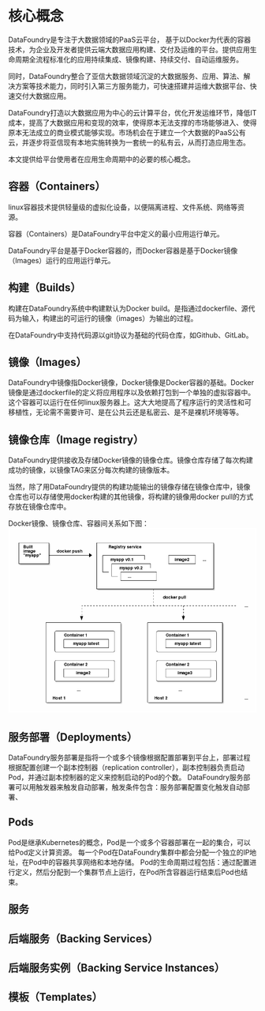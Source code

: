# 核心概念

DataFoundry是专注于大数据领域的PaaS云平台， 基于以Docker为代表的容器技术，为企业及开发者提供云端大数据应用构建、交付及运维的平台。提供应用生命周期全流程标准化的应用持续集成、镜像构建、持续交付、自动运维服务。

同时，DataFoundry整合了亚信大数据领域沉淀的大数据服务、应用、算法、解决方案等技术能力，同时引入第三方服务能力，可快速搭建并运维大数据平台、快速交付大数据应用。

DataFoundry打造以大数据应用为中心的云计算平台，优化开发运维环节，降低IT成本，提高了大数据应用和变现的效率，使得原本无法支撑的市场能够进入、使得原本无法成立的商业模式能够实现。市场机会在于建立一个大数据的PaaS公有云，并逐步将亚信现有本地实施转换为一套统一的私有云，从而打造应用生态。

本文提供给平台使用者在应用生命周期中的必要的核心概念。
    
## 容器（Containers）

linux容器技术提供轻量级的虚拟化设备，以便隔离进程、文件系统、网络等资源。

容器（Containers）是DataFoundry平台中定义的最小应用运行单元。

DataFoundry平台是基于Docker容器的，而Docker容器是基于Docker镜像（Images）运行的应用运行单元。
    
## 构建（Builds）

构建在DataFoundry系统中构建默认为Docker build。是指通过dockerfile、源代码为输入，构建出的可运行的镜像（images）为输出的过程。

在DataFoundry中支持代码源以git协议为基础的代码仓库，如Github、GitLab。
    
## 镜像（Images）
    
DataFoundry中镜像指Docker镜像，Docker镜像是Docker容器的基础。Docker镜像是通过dockerfile的定义将应用程序以及依赖打包到一个单独的虚拟容器中。这个容器可以运行在任何linux服务器上。这大大地提高了程序运行的灵活性和可移植性，无论需不需要许可、是在公共云还是私密云、是不是裸机环境等等。
    
## 镜像仓库（Image registry）
    
DataFoundry提供接收及存储Docker镜像的镜像仓库。镜像仓库存储了每次构建成功的镜像，以镜像TAG来区分每次构建的镜像版本。

当然，除了用DataFoundry提供的构建功能输出的镜像存储在镜像仓库中，镜像仓库也可以存储使用docker构建的其他镜像，将构建的镜像用docker pull的方式存放在镜像仓库中。

Docker镜像、镜像仓库、容器间关系如下图：
![](registry.png)

## 服务部署（Deployments）

DataFoundry服务部署是指将一个或多个镜像根据配置部署到平台上，部署过程根据配置创建一个副本控制器（replication controller），副本控制器负责启动Pod，并通过副本控制器的定义来控制启动的Pod的个数。
DataFoundry服务部署可以用触发器来触发自动部署，触发条件包含：服务部署配置变化触发自动部署、

## Pods

Pod是继承Kubernetes的概念，Pod是一个或多个容器部署在一起的集合，可以给Pod定义计算资源。
每一个Pod在DataFoundry集群中都会分配一个独立的IP地址，在Pod中的容器共享网络和本地存储。
Pod的生命周期过程包括：通过配置进行定义，然后分配到一个集群节点上运行，在Pod所含容器运行结束后Pod也结束。
    
## 服务


## 后端服务（Backing Services）
## 后端服务实例（Backing Service Instances）
## 模板（Templates）





